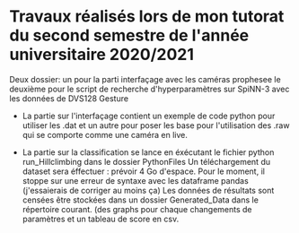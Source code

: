 # Travaux réalisés lors de mon tutorat du second semestre de l'année universitaire 2020/2021

Deux dossier: un pour la parti interfaçage avec les caméras prophesee
              le deuxième pour le script de recherche d'hyperparamètres sur SpiNN-3 avec les données de DVS128 Gesture
                
- La partie sur l'interfaçage contient un exemple de code python pour utiliser les .dat et un autre pour poser les base pour l'utilisation des .raw qui se comporte comme une caméra en live.


- La partie sur la classification se lance en éxécutant le fichier python run_Hillclimbing dans le dossier PythonFiles
   Un téléchargement du dataset sera éffectuer : prévoir 4 Go d'espace.
   Pour le moment, il stoppe sur une erreur de syntaxe avec les dataframe pandas (j'essaierais de corriger au moins ça)
   Les données de résultats sont censées être stockées dans un dossier Generated_Data dans le répertoire courant. (des graphs pour chaque changements de paramètres et un tableau de score en csv.
   
